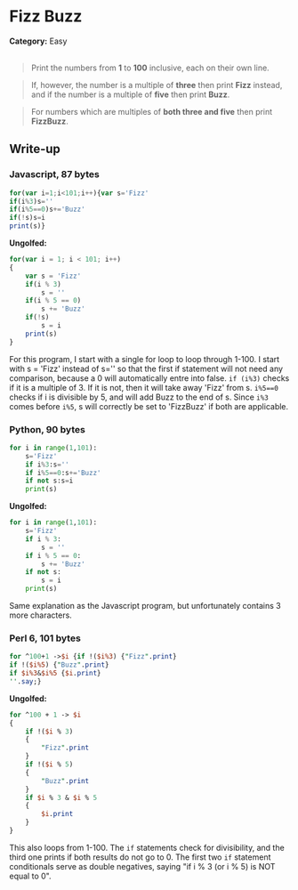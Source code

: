 <h1>Fizz Buzz</h1>
<b>Category:</b> Easy
<br><br>

> Print the numbers from <b>1</b> to <b>100</b> inclusive, each on their own line.

> If, however, the number is a multiple of <b>three</b> then print <b>Fizz</b> instead, and if the number is a multiple of <b>five</b> then print <b>Buzz</b>.

> For numbers which are multiples of <b>both three and five</b> then print <b>FizzBuzz</b>.

<h2>Write-up</h2>

<h3>Javascript, 87 bytes</h3>


```Javascript
for(var i=1;i<101;i++){var s='Fizz'
if(i%3)s=''
if(i%5==0)s+='Buzz'
if(!s)s=i
print(s)}
```

<b>Ungolfed:</b>

```Javascript
for(var i = 1; i < 101; i++)
{
    var s = 'Fizz'
    if(i % 3)
        s = ''
    if(i % 5 == 0)
        s += 'Buzz'
    if(!s)
        s = i
    print(s)
}
```

For this program, I start with a single for loop to loop through 1-100. I start with s = 'Fizz' instead of s='' so that the first if statement will not need any comparison, because a 0 will automatically entre into false. `if (i%3)` checks if it is a multiple of 3. If it is not, then it will take away 'Fizz' from s. `i%5==0` checks if i is divisible by 5, and will add Buzz to the end of s. Since `i%3` comes before `i%5`, s will correctly be set to 'FizzBuzz' if both are applicable.

<h3>Python, 90 bytes</h3>


```Python
for i in range(1,101):
	s='Fizz'
	if i%3:s=''
	if i%5==0:s+='Buzz'
	if not s:s=i
	print(s)
```

<b>Ungolfed:</b>

```Python
for i in range(1,101):
    s='Fizz'
    if i % 3:
        s = ''
    if i % 5 == 0:
        s += 'Buzz'
    if not s:
        s = i
    print(s)
```

Same explanation as the Javascript program, but unfortunately contains 3 more characters.

<h3>Perl 6, 101 bytes</h3>

```Perl
for ^100+1 ->$i {if !($i%3) {"Fizz".print}
if !($i%5) {"Buzz".print}
if $i%3&$i%5 {$i.print}
''.say;}
```

<b>Ungolfed:</b>

```Perl
for ^100 + 1 -> $i
{
    if !($i % 3)
    {
        "Fizz".print
    }
    if !($i % 5)
    {
        "Buzz".print
    }
    if $i % 3 & $i % 5
    {
        $i.print
    }
}
```

This also loops from 1-100. The `if` statements check for divisibility, and the third one prints if both results do not go to 0. The first two `if` statement conditionals serve as double negatives, saying "if i % 3 (or i % 5) is NOT equal to 0".